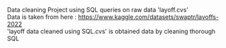 Data cleaning Project using SQL queries on raw data 'layoff.cvs'  
Data is taken from here : https://www.kaggle.com/datasets/swaptr/layoffs-2022  
'layoff data cleaned using SQL.cvs' is obtained data by cleaning thorough SQL
